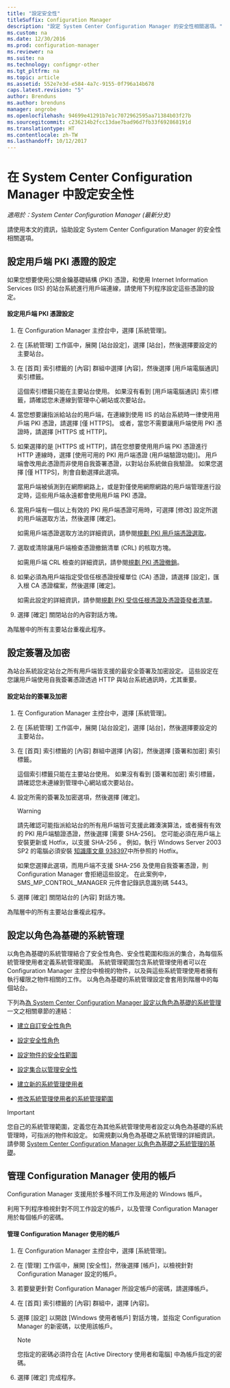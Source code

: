 ```yaml
---
title: "設定安全性"
titleSuffix: Configuration Manager
description: "設定 System Center Configuration Manager 的安全性相關選項。"
ms.custom: na
ms.date: 12/30/2016
ms.prod: configuration-manager
ms.reviewer: na
ms.suite: na
ms.technology: configmgr-other
ms.tgt_pltfrm: na
ms.topic: article
ms.assetid: 552e7e3d-e584-4a7c-9155-0f796a14b678
caps.latest.revision: "5"
author: Brenduns
ms.author: brenduns
manager: angrobe
ms.openlocfilehash: 94699e41291b7e1c7072962595aa71384b03f27b
ms.sourcegitcommit: c236214b2fcc13dae7bad96d7fb33f692868191d
ms.translationtype: HT
ms.contentlocale: zh-TW
ms.lasthandoff: 10/12/2017
---
```

# <a name="configure-security-in-system-center-configuration-manager"></a>在 System Center Configuration Manager 中設定安全性

*適用於：System Center Configuration Manager (最新分支)*

請使用本文的資訊，協助設定 System Center Configuration Manager 的安全性相關選項。  

##  <a name="BKMK_ConfigureClientPKI"></a> 設定用戶端 PKI 憑證的設定  
如果您想要使用公開金鑰基礎結構 (PKI) 憑證，和使用 Internet Information Services (IIS) 的站台系統進行用戶端連線，請使用下列程序設定這些憑證的設定。  

#### <a name="to-configure-client-pki-certificate-settings"></a>設定用戶端 PKI 憑證設定  

1.  在 Configuration Manager 主控台中，選擇 [系統管理]。  

2.  在 [系統管理] 工作區中，展開 [站台設定]，選擇 [站台]，然後選擇要設定的主要站台。  

3.  在 [首頁] 索引標籤的 [內容] 群組中選擇 [內容]，然後選擇 [用戶端電腦通訊] 索引標籤。  

    這個索引標籤只能在主要站台使用。 如果沒有看到 [用戶端電腦通訊]  索引標籤，請確認您未連線到管理中心網站或次要站台。  

4.  當您想要讓指派給站台的用戶端，在連線到使用 IIS 的站台系統時一律使用用戶端 PKI 憑證，請選擇 [僅 HTTPS]。 或者，當您不需要讓用戶端使用 PKI 憑證時，請選擇 [HTTPS 或 HTTP]。  

5.  如果選擇的是 [HTTPS 或 HTTP]，請在您想要使用用戶端 PKI 憑證進行 HTTP 連線時，選擇 [使用可用的 PKI 用戶端憑證 (用戶端驗證功能)]。 用戶端會改用此憑證而非使用自我簽署憑證，以對站台系統做自我驗證。 如果您選擇 [僅 HTTPS]，則會自動選擇此選項。  

    當用戶端被偵測到在網際網路上，或是對僅使用網際網路的用戶端管理進行設定時，這些用戶端永遠都會使用用戶端 PKI 憑證。  

6.  當用戶端有一個以上有效的 PKI 用戶端憑證可用時，可選擇 [修改] 設定所選的用戶端選取方法，然後選擇 [確定]。  

    如需用戶端憑證選取方法的詳細資訊，請參閱[規劃 PKI 用戶端憑證選取](../../../core/plan-design/security/plan-for-security.md#BKMK_PlanningForClientCertificateSelection)。  

7.  選取或清除讓用戶端檢查憑證撤銷清單 (CRL) 的核取方塊。  

    如需用戶端 CRL 檢查的詳細資訊，請參閱[規劃 PKI 憑證撤銷](../../../core/plan-design/security/plan-for-security.md#BKMK_PlanningForCRLs)。  

8.  如果必須為用戶端指定受信任根憑證授權單位 (CA) 憑證，請選擇 [設定]，匯入根 CA 憑證檔案，然後選擇 [確定]。  

    如需此設定的詳細資訊，請參閱[規劃 PKI 受信任根憑證及憑證簽發者清單](../../../core/plan-design/security/plan-for-security.md#BKMK_PlanningForRootCAs)。  

9. 選擇 [確定] 關閉站台的內容對話方塊。  

為階層中的所有主要站台重複此程序。  

##  <a name="BKMK_ConfigureSigningEncryption"></a> 設定簽署及加密  
為站台系統設定站台之所有用戶端皆支援的最安全簽署及加密設定。 這些設定在您讓用戶端使用自我簽署憑證透過 HTTP 與站台系統通訊時，尤其重要。  

#### <a name="to-configure-signing-and-encryption-for-a-site"></a>設定站台的簽署及加密  

1.  在 Configuration Manager 主控台中，選擇 [系統管理]。  

2.  在 [系統管理] 工作區中，展開 [站台設定]，選擇 [站台]，然後選擇要設定的主要站台。  

3.  在 [首頁] 索引標籤的 [內容] 群組中選擇 [內容]，然後選擇 [簽署和加密] 索引標籤。  

    這個索引標籤只能在主要站台使用。 如果沒有看到 [簽署和加密]  索引標籤，請確認您未連線到管理中心網站或次要站台。  

4.  設定所需的簽署及加密選項，然後選擇 [確定]。  

    > [!WARNING]  
    >  請先確認可能指派給站台的所有用戶端皆可支援此雜湊演算法，或者擁有有效的 PKI 用戶端驗證憑證，然後選擇 [需要 SHA-256]。 您可能必須在用戶端上安裝更新或 Hotfix，以支援 SHA-256 。 例如，執行 Windows Server 2003 SP2 的電腦必須安裝 [知識庫文章 938397](http://go.microsoft.com/fwlink/p/?LinkId=226666)中所參照的 Hotfix。  
    >   
    >  如果您選擇此選項，而用戶端不支援 SHA-256 及使用自我簽署憑證，則 Configuration Manager 會拒絕這些設定。 在此案例中，SMS_MP_CONTROL_MANAGER 元件會記錄訊息識別碼 5443。  

5.  選擇 [確定] 關閉站台的 [內容] 對話方塊。  

為階層中的所有主要站台重複此程序。  

##  <a name="BKMK_ConfigureRBA"></a> 設定以角色為基礎的系統管理  
以角色為基礎的系統管理結合了安全性角色、安全性範圍和指派的集合，為每個系統管理使用者定義系統管理範圍。 系統管理範圍包含系統管理使用者可以在 Configuration Manager 主控台中檢視的物件，以及與這些系統管理使用者擁有執行權限之物件相關的工作。 以角色為基礎的系統管理設定會套用到階層中的每個站台。  

下列為[為 System Center Configuration Manager 設定以角色為基礎的系統管理](../../../core/servers/deploy/configure/configure-role-based-administration.md)一文之相關章節的連結：  

-   [建立自訂安全性角色](../../../core/servers/deploy/configure/configure-role-based-administration.md#BKMK_CreateSecRole)  

-   [設定安全性角色](../../../core/servers/deploy/configure/configure-role-based-administration.md#BKMK_ConfigSecRole)  

-   [設定物件的安全性範圍](../../../core/servers/deploy/configure/configure-role-based-administration.md#BKMK_ConfigSecScope)  

-   [設定集合以管理安全性](../../../core/servers/deploy/configure/configure-role-based-administration.md#BKMK_ConfigColl)  

-   [建立新的系統管理使用者](../../../core/servers/deploy/configure/configure-role-based-administration.md#BKMK_Create_AdminUser)  

-   [修改系統管理使用者的系統管理範圍](../../../core/servers/deploy/configure/configure-role-based-administration.md#BKMK_ModAdminUser)  

> [!IMPORTANT]  
>  您自己的系統管理範圍，定義您在為其他系統管理使用者設定以角色為基礎的系統管理時，可指派的物件和設定。 如需規劃以角色為基礎之系統管理的詳細資訊，請參閱 [System Center Configuration Manager 以角色為基礎之系統管理的基礎](../../../core/understand/fundamentals-of-role-based-administration.md)。  

##  <a name="BKMK_ManageAccounts"></a> 管理 Configuration Manager 使用的帳戶  
Configuration Manager 支援用於多種不同工作及用途的 Windows 帳戶。  

利用下列程序檢視針對不同工作設定的帳戶，以及管理 Configuration Manager 用於每個帳戶的密碼。  

#### <a name="to-manage-accounts-that-are-used-by-configuration-manager"></a>管理 Configuration Manager 使用的帳戶  

1.  在 Configuration Manager 主控台中，選擇 [系統管理]。  

2.  在 [管理] 工作區中，展開 [安全性]，然後選擇 [帳戶]，以檢視針對 Configuration Manager 設定的帳戶。  

3.  若要變更針對 Configuration Manager 所設定帳戶的密碼，請選擇帳戶。  

4.  在 [首頁] 索引標籤的 [內容] 群組中，選擇 [內容]。  

5.  選擇 [設定] 以開啟 [Windows 使用者帳戶] 對話方塊，並指定 Configuration Manager 的新密碼，以使用該帳戶。  

    > [!NOTE]  
    >  您指定的密碼必須符合在 [Active Directory 使用者和電腦] 中為帳戶指定的密碼。  

6.  選擇 [確定] 完成程序。  
